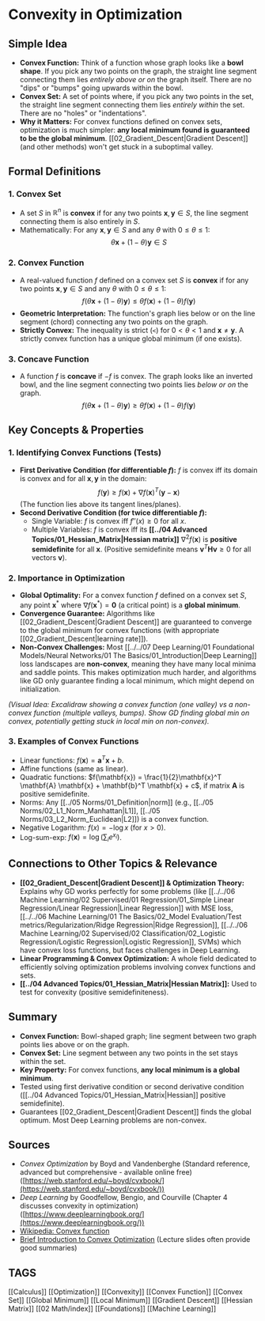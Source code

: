# Convexity in Optimization

## Simple Idea
*   **Convex Function:** Think of a function whose graph looks like a **bowl shape**. If you pick any two points on the graph, the straight line segment connecting them lies *entirely above or on* the graph itself. There are no "dips" or "bumps" going upwards within the bowl.
*   **Convex Set:** A set of points where, if you pick any two points in the set, the straight line segment connecting them lies *entirely within* the set. There are no "holes" or "indentations".
*   **Why it Matters:** For convex functions defined on convex sets, optimization is much simpler: **any local minimum found is guaranteed to be the global minimum**. [[02_Gradient_Descent|Gradient Descent]] (and other methods) won't get stuck in a suboptimal valley.

## Formal Definitions

### 1. Convex Set
*   A set $S$ in $\mathbb{R}^n$ is **convex** if for any two points $\mathbf{x}, \mathbf{y} \in S$, the line segment connecting them is also entirely in $S$.
*   Mathematically: For any $\mathbf{x}, \mathbf{y} \in S$ and any $\theta$ with $0 \le \theta \le 1$:
    $$ \theta \mathbf{x} + (1-\theta) \mathbf{y} \in S $$

### 2. Convex Function
*   A real-valued function $f$ defined on a convex set $S$ is **convex** if for any two points $\mathbf{x}, \mathbf{y} \in S$ and any $\theta$ with $0 \le \theta \le 1$:
    $$ f(\theta \mathbf{x} + (1-\theta) \mathbf{y}) \le \theta f(\mathbf{x}) + (1-\theta) f(\mathbf{y}) $$
*   **Geometric Interpretation:** The function's graph lies below or on the line segment (chord) connecting any two points on the graph.
*   **Strictly Convex:** The inequality is strict (`<`) for $0 < \theta < 1$ and $\mathbf{x} \neq \mathbf{y}$. A strictly convex function has a unique global minimum (if one exists).

### 3. Concave Function
*   A function $f$ is **concave** if $-f$ is convex. The graph looks like an inverted bowl, and the line segment connecting two points lies *below or on* the graph.
    $$ f(\theta \mathbf{x} + (1-\theta) \mathbf{y}) \ge \theta f(\mathbf{x}) + (1-\theta) f(\mathbf{y}) $$

## Key Concepts & Properties

### 1. Identifying Convex Functions (Tests)
*   **First Derivative Condition (for differentiable $f$):** $f$ is convex iff its domain is convex and for all $\mathbf{x}, \mathbf{y}$ in the domain:
    $$ f(\mathbf{y}) \ge f(\mathbf{x}) + \nabla f(\mathbf{x})^T (\mathbf{y} - \mathbf{x}) $$
    (The function lies above its tangent lines/planes).
*   **Second Derivative Condition (for twice differentiable $f$):**
    *   Single Variable: $f$ is convex iff $f''(x) \ge 0$ for all $x$.
    *   Multiple Variables: $f$ is convex iff its **[[../04 Advanced Topics/01_Hessian_Matrix|Hessian matrix]]** $\nabla^2 f(\mathbf{x})$ is **positive semidefinite** for all $\mathbf{x}$. (Positive semidefinite means $\mathbf{v}^T \mathbf{H} \mathbf{v} \ge 0$ for all vectors $\mathbf{v}$).

### 2. Importance in Optimization
*   **Global Optimality:** For a convex function $f$ defined on a convex set $S$, any point $\mathbf{x}^*$ where $\nabla f(\mathbf{x}^*) = \mathbf{0}$ (a critical point) is a **global minimum**.
*   **Convergence Guarantee:** Algorithms like [[02_Gradient_Descent|Gradient Descent]] are guaranteed to converge to the global minimum for convex functions (with appropriate [[02_Gradient_Descent|learning rate]]).
*   **Non-Convex Challenges:** Most [[../../07 Deep Learning/01 Foundational Models/Neural Networks/01 The Basics/01_Introduction|Deep Learning]] loss landscapes are **non-convex**, meaning they have many local minima and saddle points. This makes optimization much harder, and algorithms like GD only guarantee finding a local minimum, which might depend on initialization.

*(Visual Idea: Excalidraw showing a convex function (one valley) vs a non-convex function (multiple valleys, bumps). Show GD finding global min on convex, potentially getting stuck in local min on non-convex).*

### 3. Examples of Convex Functions
*   Linear functions: $f(\mathbf{x}) = \mathbf{a}^T \mathbf{x} + b$.
*   Affine functions (same as linear).
*   Quadratic functions: $f(\mathbf{x}) = \frac{1}{2}\mathbf{x}^T \mathbf{A} \mathbf{x} + \mathbf{b}^T \mathbf{x} + c$, if matrix **A** is positive semidefinite.
*   Norms: Any [[../05 Norms/01_Definition|norm]] (e.g., [[../05 Norms/02_L1_Norm_Manhattan|L1]], [[../05 Norms/03_L2_Norm_Euclidean|L2]]) is a convex function.
*   Negative Logarithm: $f(x) = -\log x$ (for $x>0$).
*   Log-sum-exp: $f(\mathbf{x}) = \log(\sum_i e^{x_i})$.

## Connections to Other Topics & Relevance
*   **[[02_Gradient_Descent|Gradient Descent]] & Optimization Theory:** Explains why GD works perfectly for some problems (like [[../../06 Machine Learning/02 Supervised/01 Regression/01_Simple Linear Regression/Linear Regression|Linear Regression]] with MSE loss, [[../../06 Machine Learning/01 The Basics/02_Model Evaluation/Test metrics/Regularization/Ridge Regression|Ridge Regression]], [[../../06 Machine Learning/02 Supervised/02 Classification/02_Logistic Regression/Logistic Regression|Logistic Regression]], SVMs) which have convex loss functions, but faces challenges in Deep Learning.
*   **Linear Programming & Convex Optimization:** A whole field dedicated to efficiently solving optimization problems involving convex functions and sets.
*   **[[../04 Advanced Topics/01_Hessian_Matrix|Hessian Matrix]]:** Used to test for convexity (positive semidefiniteness).

## Summary
*   **Convex Function:** Bowl-shaped graph; line segment between two graph points lies above or on the graph.
*   **Convex Set:** Line segment between any two points in the set stays within the set.
*   **Key Property:** For convex functions, **any local minimum is a global minimum**.
*   Tested using first derivative condition or second derivative condition ([[../04 Advanced Topics/01_Hessian_Matrix|Hessian]] positive semidefinite).
*   Guarantees [[02_Gradient_Descent|Gradient Descent]] finds the global optimum. Most Deep Learning problems are non-convex.

## Sources
*   *Convex Optimization* by Boyd and Vandenberghe (Standard reference, advanced but comprehensive - available online free) ([https://web.stanford.edu/~boyd/cvxbook/](https://web.stanford.edu/~boyd/cvxbook/))
*   *Deep Learning* by Goodfellow, Bengio, and Courville (Chapter 4 discusses convexity in optimization) ([https://www.deeplearningbook.org/](https://www.deeplearningbook.org/))
*   [Wikipedia: Convex function](https://en.wikipedia.org/wiki/Convex_function)
*   [Brief Introduction to Convex Optimization](https://www.cs.cmu.edu/~ggordon/10725-F12/slides/05-convexity.pdf) (Lecture slides often provide good summaries)

## TAGS
[[Calculus]] [[Optimization]] [[Convexity]] [[Convex Function]] [[Convex Set]] [[Global Minimum]] [[Local Minimum]] [[Gradient Descent]] [[Hessian Matrix]] [[02 Math/index]] [[Foundations]] [[Machine Learning]]